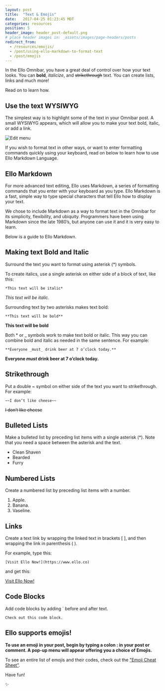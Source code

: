 ```yaml
---
layout: post
title:  "Text & Emojis"
date:   2017-04-25 01:23:45 MDT
categories: resources
position: 5
header_image: header_post-default.png
# place header images in: _assets/images/page-headers/posts
redirect_from:
  - /resources/emojis/
  - /post/using-ello-markdown-to-format-text
  - /post/emojis
---
```


In the Ello Omnibar, you have a great deal of control over how your text looks. You can **bold**, _italicize_, and <strike>strikethrough</strike> text. You can create lists, links and much more!

Read on to learn how.

## Use the text WYSIWYG

The simplest way is to highlight some of the text in your Omnibar post. A small WYSIWYG appears, which will allow you to make your text bold, italic, or add a link.

![Edit menu](http://i.imgur.com/wUajhId.png)

If you wish to format text in other ways, or want to enter formatting commands quickly using your keyboard, read on below to learn how to use Ello Markdown Language.

## Ello Markdown

For more advanced text editing, Ello uses Markdown, a series of formatting commands that you enter with your keyboard as you type. Ello Markdown is a fast, simple way to type special characters that tell Ello how to display your text.

We chose to include Markdown as a way to format text in the Omnibar for its simplicity, flexibility, and ubiquity. Programmers have been using Markdown since the late 1980’s, but anyone can use it and it is very easy to learn.

Below is a guide to Ello Markdown.

## Making text Bold and Italic

Surround the text you want to format using asterisk (*) symbols.

To create italics, use a single asterisk on either side of a block of text, like this:

`*This text will be italic*`

*This text will be italic.*

Surrounding text by two asterisks makes text bold:

`**This text will be bold**`

**This text will be bold**

Both * or _ symbols work to make text bold or italic. This way you can combine bold and italic as needed in the same sentence. For example:

`**Everyone _must_ drink beer at 7 o’clock today.**`

**Everyone _must_ drink beer at 7 o’clock today.**

## Strikethrough

Put a double ~ symbol on either side of the text you want to strikethrough. For example:

`~~I don’t like cheese~~`

<p><strike>I don’t like cheese</strike></p>

## Bulleted Lists

Make a bulleted list by preceding list items with a single asterisk (*). Note that you need a space between the asterisk and the text.

* Clean Shaven
* Bearded
* Furry

## Numbered Lists

Create a numbered list by preceding list items with a number.

1. Apple.
2. Banana.
3. Vaseline.

## Links

Create a text link by wrapping the linked text in brackets [ ], and then wrapping the link in parenthesis ( ).

For example, type this:

`[Visit Ello Now!](https://www.ello.co)`

and get this:

[Visit Ello Now!](https://www.ello.co)

## Code Blocks

Add code blocks by adding ` before and after text.

``Check out this code block.``

## Ello supports emojis!

**To use an emoji in your post, begin by typing a colon : in your post or comment. A pop-up menu will appear offering you a choice of Emojis.**

To see an entire list of emojis and their codes, check out the ["Emoji Cheat Sheet"](http://www.webpagefx.com/tools/emoji-cheat-sheet/).

Have fun!

:sparkles:
